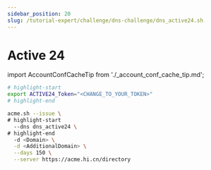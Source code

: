 ```yaml
---
sidebar_position: 20
slug: /tutorial-expert/challenge/dns-challenge/dns_active24.sh
---
```



# Active 24

import AccountConfCacheTip from './_account_conf_cache_tip.md';

<AccountConfCacheTip />

```bash
# highlight-start
export ACTIVE24_Token="<CHANGE_TO_YOUR_TOKEN>"
# highlight-end

acme.sh --issue \
# highlight-start
  --dns dns_active24 \
# highlight-end
  -d <Domain> \
  -d <AdditionalDomain> \
  --days 150 \
  --server https://acme.hi.cn/directory
```
